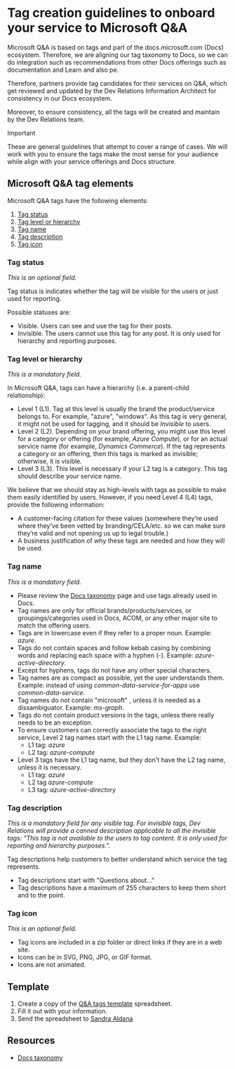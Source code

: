 # Tag creation guidelines to onboard your service to Microsoft Q&A

Microsoft Q&A is based on tags and part of the docs.microsoft.com (Docs) ecosystem. Therefore, we are aligning our tag taxonomy to Docs, so we can do integration such as recommendations from other Docs offerings such as documentation and Learn and also pe.

Therefore, partners provide tag candidates for their services on Q&A, which get reviewed and updated by the Dev Relations Information Architect for consistency in our Docs ecosystem. 

Moreover, to ensure consistency, all the tags will be created and maintain by the Dev Relations team.

> [!IMPORTANT]
> These are general guidelines that attempt to cover a range of cases. We will work with you to ensure the tags make the most sense for your audience while align with your service offerings and Docs structure.

## Microsoft Q&A tag elements

Microsoft Q&A tags have the following elements:

1. [Tag status](#tag-status)
1. [Tag level or hierarchy](#tag-level-or-hierarchy)
1. [Tag name](#tag-name)
1. [Tag description](#tag-description)
1. [Tag icon](#tag-icon)

### Tag status

*This is an optional field.*

Tag status is indicates whether the tag will be visible for the users or just used for reporting.

Possible statuses are:

- Visible. Users can see and use the tag for their posts.
- Invisible. The users cannot use this tag for any post. It is only used for hierarchy and reporting purposes.

### Tag level or hierarchy

*This is a mandatory field.*

In Microsoft Q&A, tags can have a hierarchy (i.e. a parent-child relationship):

- Level 1 (L1). Tag at this level is usually the brand the product/service belongs to. For example, "azure", "windows". As this tag is very general, it might not be used for tagging, and it should be *Invisible* to users.
- Level 2 (L2). Depending on your brand offering, you might use this level for a category or offering (for example, *Azure Compute*), or for an actual service name (for example, *Dynamics Commerce*). If the tag represents a category or an offering, then this tags is marked as invisible; otherwise, it is visible.
- Level 3 (L3). This level is necessary if your L2 tag is a category. This tag should describe your service name.

We believe that we should stay as high-levels with tags as possible to make them easily identified by users. However, if you need Level 4 (L4) tags, provide the following information:

- A customer-facing citation for these values (somewhere they’re used where they’ve been vetted by branding/CELA/etc. so we can make sure they’re valid and not opening us up to legal trouble.)
- A business justification of why these tags are needed and how they will be used.

### Tag name

*This is a mandatory field.*

- Please review the [Docs taxonomy](https://review.docs.microsoft.com/en-us/new-hope/information-architecture/metadata/taxonomies?branch=master) page and use tags already used in Docs.
- Tag names are only for official brands/products/services, or groupings/categories used in Docs, ACOM, or any other major site to match the offering users.
- Tags are in lowercase even if they refer to a proper noun. Example: *azure*.
- Tags do not contain spaces and follow kebab casing by combining words and replacing each space with a hyphen (-). Example: *azure-active-directory*.
- Except for hyphens, tags do not have any other special characters.
- Tag names are as compact as possible, yet the user understands them. Example: instead of using  *common-data-service-for-apps* use *common-data-service*.
- Tag names do not contain "microsoft" , unless it is needed as a dissambiguator. Example: *ms-graph*.
- Tags do not contain product versions in the tags, unless there really needs to be an exception.
- To ensure customers can correctly associate the tags to the right service, Level 2 tag names start with the L1 tag name. Example:
    - L1 tag: *azure*
    - L2 tag: *azure-compute*
- Level 3 tags have the L1 tag name, but they don't have the L2 tag name, unless it is necessary.
    - L1 tag: *azure*
    - L2 tag *azure-compute*
    - L3 tag: *azure-active-directory*

### Tag description

*This is a mandatory field for any visible tag. For invisible tags, Dev Relations will provide a canned description applicable to all the invisible tags: "This tag is not available to the users to tag content. It is only used for reporting and hierarchy purposes.".*

Tag descriptions help customers to better understand which service the tag represents.

- Tag descriptions start with "Questions about..."
- Tag descriptions have a maximum of 255 characters to keep them short and to the point.

### Tag icon

*This is an optional field.*

- Tag icons are included in a zip folder or direct links if they are in a web site.
- Icons can be in SVG, PNG, JPG, or GIF format.
- Icons are not animated.

## Template

1. Create a copy of the [Q&A tags template](https://microsoft.sharepoint.com/:x:/t/CE_APEX/ET0zpsPxys9OjwHM55mftCgBHeKGIfX1NywjKX6USs6_-Q?e=fXOEMs) spreadsheet.
2. Fill it out with your information.
3. Send the spreadsheet to [Sandra Aldana](mailto:saldana)

## Resources

- [Docs taxonomy](https://review.docs.microsoft.com/en-us/new-hope/information-architecture/metadata/taxonomies?branch=master)
